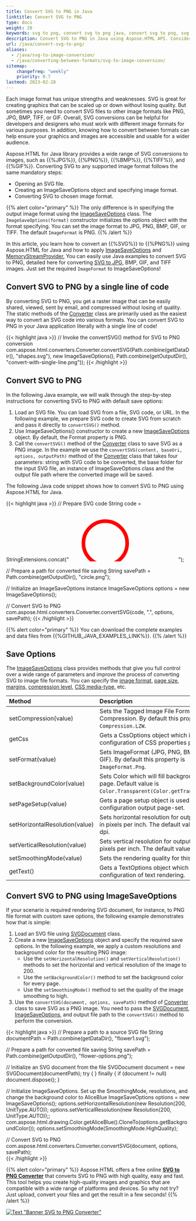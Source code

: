 ```yaml
---
title: Convert SVG to PNG in Java
linktitle: Convert SVG to PNG
type: docs
weight: 20
keywords: svg to png, convert svg to png java, convert svg to png, svg to png conversion, svg to png converter, save options, java code
description: Convert SVG to PNG in Java using Aspose.HTML API. Consider various SVG to PNG conversion scenarios in Java code.
url: /java/convert-svg-to-png/
aliases: 
  - /java/svg-to-image-conversion/
  - /java/converting-between-formats/svg-to-image-conversion/
sitemap:
    changefreq: "weekly"
    priority: 0.7
lastmod: 2023-02-28
---
```


<link href="./../style.css" rel="stylesheet" type="text/css" />

Each image format has unique strengths and weaknesses. SVG is great for creating graphics that can be scaled up or down without losing quality. But sometimes you need to convert SVG files to other image formats like PNG, JPG, BMP, TIFF, or GIF. Overall, SVG conversions can be helpful for developers and designers who must work with different image formats for various purposes. In addition, knowing how to convert between formats can help ensure your graphics and images are accessible and usable for a wider audience.

Aspose.HTML for Java library provides a wide range of SVG conversions to images, such as {{%JPG%}}, {{%PNG%}}, {{%BMP%}}, {{%TIFF%}}, and {{%GIF%}}. Converting SVG to any supported image format follows the same mandatory steps:
 - Opening an SVG file.
 - Creating an ImageSaveOptions object and specifying image format.
 - Converting SVG to chosen image format.

{{% alert color="primary" %}}
The only difference is in specifying the output image format using the [ImageSaveOptions](https://reference.aspose.com/html/java/com.aspose.html.saving/imagesaveoptions) class. The `ImageSaveOptions(format)` constructor initializes the options object with the format specifying. You can set the image format to JPG, PNG, BMP, GIF, or TIFF. The default `ImageFormat` is PNG.
{{% /alert %}}

In this article, you learn how to convert an {{%SVG%}} to {{%PNG%}} using Aspose.HTML for Java and how to apply [ImageSaveOptions](https://reference.aspose.com/html/java/com.aspose.html.saving/imagesaveoptions) and [MemoryStreamProvider.](https://reference.aspose.com/html/java/com.aspose.html/package-frame) You can easily use Java examples to convert SVG to PNG, detailed here for converting [SVG to JPG,](/html/java/convert-svg-to-jpg/) BMP,  GIF, and TIFF images. Just set the required `ImageFormat` to ImageSaveOptions! 

## **Convert SVG to PNG by a single line of code**

By converting SVG to PNG, you get a raster image that can be easily shared, viewed, sent by email, and compressed without losing of quality. The static methods of the [Converter](https://reference.aspose.com/html/java/com.aspose.html.converters/converter) class are primarily used as the easiest way to convert an SVG code into various formats. You can convert SVG to PNG in your Java application literally with a single line of code!

{{< highlight java >}}
  // Invoke the convertSVG() method for SVG to PNG conversion          
  com.aspose.html.converters.Converter.convertSVG(Path.combine(getDataDir(), "shapes.svg"), new ImageSaveOptions(), Path.combine(getOutputDir(), "convert-with-single-line.png"));
{{< /highlight >}}

## **Convert SVG to PNG**

In the following Java example, we will walk through the step-by-step instructions for converting SVG to PNG with default save options:

1. Load an SVG file. You can load SVG from a file, SVG code, or URL. In the following example, we prepare SVG code to create SVG from scratch and pass it directly to `convertSVG()` method.
1. Use ImageSaveOptions() constructor to create a new [ImageSaveOptions](https://reference.aspose.com/html/java/com.aspose.html.saving/imagesaveoptions) object. By default, the Format property is PNG.
1. Call the `convertSVG()` method of the [Converter](https://reference.aspose.com/html/java/com.aspose.html.converters/converter) class to save SVG as a PNG image. In the example we use the `convertSVG(content, baseUri, options, outputPath)` method of the [Converter](https://reference.aspose.com/html/java/com.aspose.html.converters/converter) class that takes four parameters: string with SVG code to be converted, the base folder for the input SVG file, an instance of ImageSaveOptions class and the output file path where the converted image will be saved. 

The following Java code snippet shows how to convert SVG to PNG using Aspose.HTML for Java.

{{< highlight java >}}
  // Prepare SVG code 
  String code = StringExtensions.concat("<svg xmlns='http://www.w3.org/2000/svg'>", 
            "<circle cx ='100' cy ='100' r ='60' fill='none' stroke='red' stroke-width='10' />", 
            "</svg>");

  // Prepare a path for converted file saving 
  String savePath = Path.combine(getOutputDir(), "circle.png");

  // Initialize an ImageSaveOptions instance
  ImageSaveOptions options = new ImageSaveOptions();

  // Convert SVG to PNG
  com.aspose.html.converters.Converter.convertSVG(code, ".", options, savePath);
{{< /highlight >}}

{{% alert color="primary" %}} 
You can download the complete examples and data files from {{%GITHUB_JAVA_EXAMPLES_LINK%}}.
{{% /alert %}}

## **Save Options**

The [ImageSaveOptions](https://reference.aspose.com/html/java/com.aspose.html.saving/imagesaveoptions) class provides methods that give you full control over a wide range of parameters and improve the process of converting SVG to image file formats. You can specify the [image format,](https://reference.aspose.com/html/java/com.aspose.html.rendering.image/ImageFormat) [page size,](https://reference.aspose.com/html/java/com.aspose.html.rendering/RenderingOptions#getPageSetup--) [margins,](https://reference.aspose.com/html/java/com.aspose.html.drawing/Page#getMargin--) [compression level,](https://reference.aspose.com/html/java/com.aspose.html.rendering.image/Compression) [CSS media-type,](https://reference.aspose.com/html/java/com.aspose.html.rendering/MediaType) etc.

| Method                                                     | Description                                                  |
| :----------------------------------------------------------- | :----------------------------------------------------------- |
| setCompression(value)| Sets the Tagged Image File Format (TIFF) Compression. By default this property is `Compression.LZW`.|
| getCss | Gets a CssOptions object which is used for configuration of CSS properties processing. |
| setFormat(value)| Sets ImageFormat (JPG, PNG, BMP, TIFF, or GIF). By default this property is `ImageFormat.Png`. |
| setBackgroundColor(value) | Sets Color which will fill background of every page. Default value is `Color.Transparent(Color.getTransparent())`. |
| setPageSetup(value) | Gets a page setup object is used for configuration output page-set.|
| setHorizontalResolution(value) | Sets horizontal resolution for output images in pixels per inch. The default value is 300 dpi. |
| setVerticalResolution(value) | Sets vertical resolution for output images in pixels per inch. The default value is 300 dpi. |
| setSmoothingMode(value) | Sets the rendering quality for this image. |
| getText() | Gets a TextOptions object which is used for configuration of text rendering. |

## **Convert SVG to PNG using ImageSaveOptions**

If your scenario is required rendering SVG document, for instance, to PNG file format with custom save options, the following example demonstrates how that is simple:

1. Load an SVG file using [SVGDocument](https://reference.aspose.com/html/java/com.aspose.html.dom.svg/SVGDocument) class.
1. Create a new [ImageSaveOptions](https://reference.aspose.com/html/java/com.aspose.html.saving/imagesaveoptions) object and specify the required save options. In the following example, we apply a custom resolutions and background color for the resulting PNG image:  
    - Use the `setHorizontalResolution()` and `setVerticalResolution()` methods to set the horizontal and vertical resolution of the image to 200.    
    - Use the `setBackgroundColor()` method to set the background color for every page.
    - Use the `setSmoothingMode()` method to set the quality of the image smoothing to high.
1. Use the `convertSVG(document, options, savePath)` method of [Converter](https://reference.aspose.com/html/java/com.aspose.html.converters/converter) class to save SVG as a PNG image. You need to pass the [SVGDocument](https://reference.aspose.com/html/java/com.aspose.html.dom.svg/SVGDocument), [ImageSaveOptions](https://reference.aspose.com/html/java/com.aspose.html.saving/imagesaveoptions), and output file path to the `convertSVG()` method to perform the conversion.

{{< highlight java >}}
  // Prepare a path to a source SVG file
  String documentPath = Path.combine(getDataDir(), "flower1.svg");

  // Prepare a path for converted file saving 
  String savePath = Path.combine(getOutputDir(), "flower-options.png");

  // Initialize an SVG document from the file
  SVGDocument document = new SVGDocument(documentPath);
  try {        }
  finally { if (document != null) document.dispose(); }

  // Initialize ImageSaveOptions. Set up the SmoothingMode, resolutions, and change the background color to AliceBlue 
  ImageSaveOptions options = new ImageSaveOptions();
  options.setHorizontalResolution(new Resolution(200, UnitType.AUTO));
  options.setVerticalResolution(new Resolution(200, UnitType.AUTO));;
  com.aspose.html.drawing.Color.getAliceBlue().CloneTo(options.getBackgroundColor());
  options.setSmoothingMode(SmoothingMode.HighQuality);            

  // Convert SVG to PNG
  com.aspose.html.converters.Converter.convertSVG(document, options, savePath);  
{{< /highlight >}}

<!--## **Output Stream Providers**

To save files in remote storage, such as a cloud or database, you can implement the [MemoryStreamProvider](https://reference.aspose.com/html/java/com.aspose.html/package-frame) interface.  This interface allows you to manually control the file creation process by creating a stream at the beginning of the document or page (depending on the output format) and releasing the early created stream after rendering it.

{{% alert color="primary" %}} 
Aspose.HTML for Java provides various types of output formats for rendering operations. Some of these formats produce a single output file (for instance PDF, {{%XPS%}}), others create multiple files (Image formats JPG, PNG, etc.).
{{% /alert %}} 

The following example demonstrates how to implement and use a custom *MemoryStreamProvider* in your Java application:

{{< highlight java >}}

{{< /highlight >}}

{{< highlight java >}}

{{< /highlight >}}-->

{{% alert color="primary" %}}
Aspose.HTML offers a free online [**SVG to PNG Converter**](https://products.aspose.app/svg/conversion/svg-to-png) that converts SVG to PNG with high quality, easy and fast. This tool helps you create high-quality images and graphics that are compatible with a wide range of platforms and devices. So why not try? Just upload, convert your files and get the result in a few seconds!
{{% /alert %}}

<a href="https://products.aspose.app/svg/conversion/svg-to-png" target="_blank">![Text "Banner SVG to PNG Converter"](./../../../images/svg-to-png.png#center)</a>